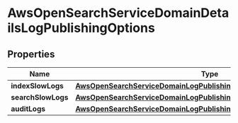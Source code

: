 

# AwsOpenSearchServiceDomainDetailsLogPublishingOptions


## Properties

| Name | Type | Description | Notes |
|------------ | ------------- | ------------- | -------------|
|**indexSlowLogs** | [**AwsOpenSearchServiceDomainLogPublishingOptionsDetailsIndexSlowLogs**](AwsOpenSearchServiceDomainLogPublishingOptionsDetailsIndexSlowLogs.md) |  |  [optional] |
|**searchSlowLogs** | [**AwsOpenSearchServiceDomainLogPublishingOptionsDetailsSearchSlowLogs**](AwsOpenSearchServiceDomainLogPublishingOptionsDetailsSearchSlowLogs.md) |  |  [optional] |
|**auditLogs** | [**AwsOpenSearchServiceDomainLogPublishingOptionsDetailsAuditLogs**](AwsOpenSearchServiceDomainLogPublishingOptionsDetailsAuditLogs.md) |  |  [optional] |



